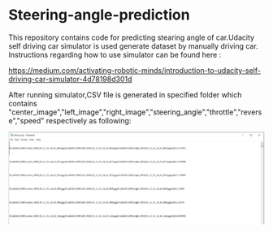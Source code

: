 # Steering-angle-prediction

This repository contains code for predicting stearing angle of car.Udacity self driving car simulator is used generate dataset by manually driving car.
Instructions regarding how to use simulator can be found here : 

https://medium.com/activating-robotic-minds/introduction-to-udacity-self-driving-car-simulator-4d78198d301d

After running simulator,CSV file is generated in specified folder which contains "center_image","left_image","right_image","steering_angle","throttle","reverse","speed" respectively as following:

<img src="images/csv image.png"/>

